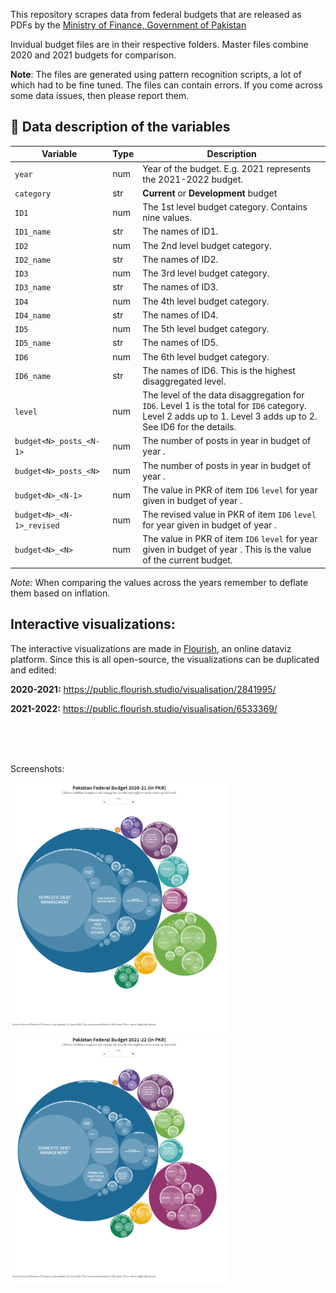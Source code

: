 This repository scrapes data from federal budgets that are released as PDFs by the [Ministry of Finance, Government of Pakistan](https://www.finance.gov.pk/)

Invidual budget files are in their respective folders. Master files combine 2020 and 2021 budgets for comparison.

**Note**: The files are generated using pattern recognition scripts, a lot of which had to be fine tuned. The files can contain errors. If you come across some data issues, then please report them.

## :floppy_disk: Data description of the variables

| Variable | Type | Description | 
| --- | --- | --- |
| `year` | num | Year of the budget. E.g. 2021 represents the 2021-2022 budget. | 
| `category` | str | **Current** or **Development** budget | 
| `ID1` | num | The 1st level budget category. Contains nine values.  | 
| `ID1_name` | str | The names of ID1.  | 
| `ID2` | num | The 2nd level budget category. |
| `ID2_name` | str | The names of ID2.  | 
| `ID3` | num | The 3rd level budget category. |
| `ID3_name` | str | The names of ID3.  | 
| `ID4` | num | The 4th level budget category. |
| `ID4_name` | str | The names of ID4.  | 
| `ID5` | num | The 5th level budget category. |
| `ID5_name` | str | The names of ID5.  | 
| `ID6` | num | The 6th level budget category. |
| `ID6_name` | str | The names of ID6. This is the highest disaggregated level.  | 
| `level` | num | The level of the data disaggregation for `ID6`. Level 1 is the total for `ID6` category. Level 2 adds up to 1. Level 3 adds up to 2. See ID6 for the details.  |
| `budget<N>_posts_<N-1>` | num | The number of posts in year **<N-1>** in budget of year **<N>**.  | 
| `budget<N>_posts_<N>` | num | The number of posts in year **<N>** in budget of year **<N>**.  | 
| `budget<N>_<N-1>` | num | The value in PKR of item `ID6` `level` for year **<N-1>** given in budget of year **<N>**.  | 
| `budget<N>_<N-1>_revised` | num | The revised value in PKR of item `ID6` `level` for year **<N-1>** given in budget of year **<N>**.  | 
| `budget<N>_<N>` | num | The value in PKR of item `ID6` `level` for year **<N>** given in budget of year **<N>**. This is the value of the current budget.  | 


*Note:* When comparing the values across the years remember to deflate them based on inflation.


## Interactive visualizations:

The interactive visualizations are made in [Flourish](https://flourish.studio/), an online dataviz platform. Since this is all open-source, the visualizations can be duplicated and edited:

**2020-2021:** https://public.flourish.studio/visualisation/2841995/

**2021-2022:** https://public.flourish.studio/visualisation/6533369/


<br />
<br />
<br />

Screenshots:

<img src="screenshot_2020.png" height="400" title="2020_2021">   <img src="screenshot_2021.png" height="400" title="2021_2022">

